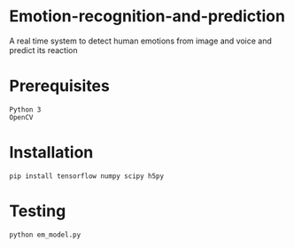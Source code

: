 # Emotion-recognition-and-prediction

A real time system to detect human emotions from image and voice and predict its reaction

# Prerequisites
```
Python 3
OpenCV
```
# Installation
```
pip install tensorflow numpy scipy h5py
```
# Testing
```
python em_model.py
```

